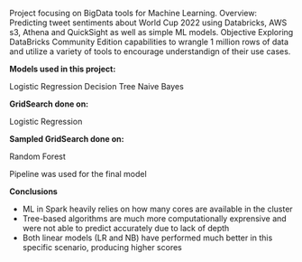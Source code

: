 Project focusing on BigData tools for Machine Learning.
Overview:
Predicting tweet sentiments about World Cup 2022 using Databricks, AWS s3, Athena and QuickSight as well as simple ML models. 
Objective
Exploring DataBricks Community Edition capabilities to wrangle 1 million rows of data and utilize a variety of tools to encourage understandign of their use cases.


**Models used in this project:**

Logistic Regression
Decision Tree
Naive Bayes

**GridSearch done on:**

Logistic Regression

**Sampled GridSearch done on:**

Random Forest

Pipeline was used for the final model

**Conclusions**
- ML in Spark heavily relies on how many cores are available in the cluster
- Tree-based algorithms are much more computationally exprensive and were not able to predict accurately due to lack of depth
- Both linear models (LR and NB) have performed much better in this specific scenario, producing higher scores




